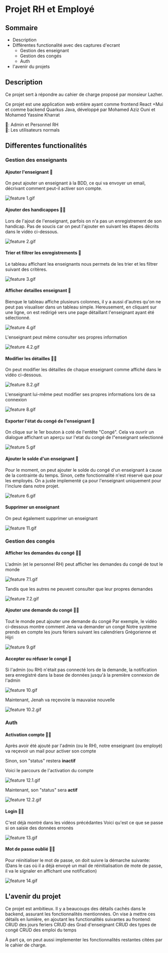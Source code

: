 # Projet RH et Employé
## Sommaire
- Description
- Diffèrentes functionalité avec des captures d'ecrant
  - Gestion des enseignant
  - Gestion des congés
  - Auth
- l'avenir du projets

## Description
Ce projet sert à répondre au cahier de charge proposé par monsieur Lazher.

Ce projet est une application web entière ayant comme frontend React +Mui et comme backend Quarkus Java, développé par Mohamed Aziz Ouni et Mohamed Yassine Kharrat

🔴: Admin et Personnel RH<br>
🔵: Les utilisateurs normals

## Differentes functionalités
### Gestion des enseignants
#### Ajouter l'enseignant 🔴
On peut ajouter un enseignant à la BDD, ce qui va envoyer un email, décrivant comment peut-il activer son compte.

![feature 1.gif](feature%201.gif)

#### Ajouter des handicappes 🔵🔴
Lors de l'ajout de l'enseignant, parfois on n'a pas un enregistrement de son handicap.
Pas de soucis car on peut l'ajouter en suivant les étapes décrits dans le vidéo ci-dessous.

![feature 2.gif](feature%202.gif)

#### Trier et filtrer les enregistrements 🔴
Le tableau affichant lea enseignants nous permets de les trier et les filtrer suivant des critères.

![feature 3.gif](feature%203.gif)

#### Afficher detailles enseignant 🔴
Bienque le tableau affiche plusieurs colonnes, il y a aussi d'autres qu'on ne peut pas visualiser dans un tableau simple.
Hereusement, en cliquant sur une ligne, on est redirigé vers une page détaillant l'enseignant ayant été sélectionné.

![feature 4.gif](feature%204.gif)

L'enseignant peut même consulter ses propres information

![feature 4.2.gif](feature%204.2.gif)

#### Modifier les détailles 🔴🔵
On peut modifier les détailles de chaque enseignant comme affiché dans le vidéo ci-dessous.

![feature 8.2.gif](feature%208.2.gif)

L'enseignant lui-même peut modifier ses propres informations lors de sa connexion

![feature 8.gif](feature%208.gif)

#### Exporter l'état du congé de l'enseignant 🔴
On clique sur le 1er bouton à coté de l'entête "Congé". Cela va ouvrir un dialogue affichant un aperçu sur l'etat du congé de l"enseignant selectionné

![feature 5.gif](feature%205.gif)

#### Ajouter le solde d'un enseignant 🔴
Pour le moment, on peut ajouter le solde du congé d'un enseignant à cause de la contrainte du temps. Sinon, cette fonctionnalité n'est réservé que pour les employés.
On a juste implementé ça pour l'enseignant uniquement pour l'inclure dans notre projet.

![feature 6.gif](feature%206.gif)

#### Supprimer un enseignant
On peut également supprimer un enseignant

![feature 11.gif](feature%2011.gif)

### Gestion des congés
#### Afficher les demandes du congé 🔴🔵
L'admin (et le personnel RH) peut afficher les demandes du congé de tout le monde

![feature 7.1.gif](feature%207.1.gif)

Tandis que les autres ne peuvent consulter que leur propres demandes

![feature 7.2.gif](feature%207.2.gif)

#### Ajouter une demande du congé 🔴🔵
Tout le monde peut ajouter une demande du congé
Par exemple, le vidéo ci-dessous montre comment Jena va demander un congé
Notre système prends en compte les jours fériers suivant les calendriers Grégorienne et Hijri

![feature 9.gif](feature%209.gif)

#### Accepter ou réfuser le congé 🔴
Si l'admin (ou RH) n'était pas connecté lors de la demande, la notification sera enregistré
dans la base de données jusqu'à la première connexion de l'admin

![feature 10.gif](feature%2010.gif)

Maintenant, Jenah va reçevoire la mauvaise nouvelle

![feature 10.2.gif](feature%2010.2.gif)

### Auth
#### Activation compte 🔴🔵
Après avoir été ajouté par l'admin (ou le RH), 
notre enseignant (ou employé) va reçevoir un mail pour activer son compte

Sinon, son "status" restera **inactif**

Voici le parcours de l'activation du compte

![feature 12.1.gif](feature%2012.1.gif)

Maintenant, son "status" sera **actif**

![feature 12.2.gif](feature%2012.2.gif)

#### Login 🔴🔵
C'est déjà montré dans les vidéos précédantes
Voici qu'est ce que se passe si on saisie des données erronés

![feature 13.gif](feature%2013.gif)

#### Mot de passe oublié 🔴🔵
Pour réinitialiser le mot de passe, on doit suivre la démarche suivante:
(Dans le cas où il a déjà envoyé un mail de réinitialisation de mote de passe, il va
le signaler en affichant une notification)

![feature 14.gif](feature%2014.gif)

## L'avenir du projet
Ce projet est ambitieux. Il y a beaucoups des détails cachés dans le backend, assurant les fonctionnalités mentionnées.
On vise à mettre ces détails en lumière, en ajoutant les functionalités suivantes au frontend:
CRUD des jours feriers
CRUD des Grad d'enseignant
CRUD des types de congé
CRUD des emploi du temps

À part ça, on peut aussi implementer les fonctionnalités restantes citées par le cahier de charge.